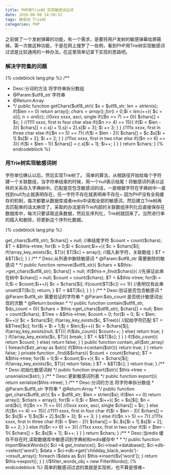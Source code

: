 ```yaml
---
title: PHP用Trie树 实现敏感词过滤
date: 2016-06-08 14:50:52
tags: 敏感词 Trie树
categories: PHP
---
```

之前做了一个发射弹幕的功能，有一个需求，是要将用户发射的敏感弹幕给屏蔽掉。第一次做这种功能，于是在网上搜罗了一些例，看到PHP用Trie树实现敏感词过滤是比较通用的一种办法。在这里简单记录下实现的思路吧。
<!-- more -->
### 解决字符集的问题
{% codeblock lang:php  %}
/**
 * Desc:分词的方法 将字符串拆分数组
 * @Param:$utf8_str  字符串
 * @Return:Array
 * */
public function getChars($utf8_str){
	$s = $utf8_str;
	$len = strlen($s);
	if($len == 0) return array();
	$chars = array();
	for($i = 0;$i < $len;$i++){
		$c = $s[$i];
		$n = ord($c);
		//0xxx xxxx, asci, single
		if(($n >> 7) == 0){	
			$chars[] = $c;
		}
		//1111 xxxx, first in four char
		else if(($n >> 4) == 15){ 
			if($i < $len - 3){
				$chars[] = $c.$s[$i + 1].$s[$i + 2].$s[$i + 3];
				$i += 3;
			}
		}
		//111x xxxx, first in three char
		else if(($n >> 5) == 7){ 
			if($i < $len - 2){
				$chars[] = $c.$s[$i + 1].$s[$i + 2];
				$i += 2;
			}
		}
		//11xx xxxx, first in two char
		else if(($n >> 6) == 3){ 
			if($i < $len - 1){
				$chars[] = $c.$s[$i + 1];
				$i++;
			}
		}
	}
	return $chars;
}
{% endcodeblock %}

### 用Trie树实现敏感词树
字符单位确认以后，然后实现Trie树了。
简单的算法，从根路径开始给每个字符建一个关联数组，当字符串结束的时候，用一个null表示结尾！将敏感词列表以这样的关系存入字典树中。匹配是否包含敏感词的话，一直根据字符在字典树中一直找到null为止就表明存在，任一字符不存在就表明串不存在~
因为PHP没有全局缓存的机制，每次都要从数据库或者redis中读取全部的敏感词，然后建立Trie树再去匹配串的话太麻烦了，采取的办法是将Trie内部的关联数组序列化后直接保存在数据库中，每次只要读取这条数据，然后反序列化，Trie树就回来了。当然进行串的插入和删除，将更新这个序列化数据。

{% codeblock lang:php  %}
<?php
define('BLACK_WORDS','childday_black_words');
class FilterWords{

    private $tree = array();

	/**
	 * Desc:插入敏感词
	 * @Param:$utf8_str  需要添加的敏感词
	 * */
	public function insert($utf8_str){
		$chars = $this->get_chars($utf8_str);
		$chars[] = null;	//串结尾字符
		$count = count($chars);
		$T = &$this->tree;
		for($i = 0;$i < $count;$i++){
			$c = $chars[$i];
			if(!array_key_exists($c, $T)){
				$T[$c] = array();	//插入新字符，关联数组
			}
			$T = &$T[$c];
		}
	}


	/**
	 * Desc:从列表中删除敏感词
	 * @Param:$utf8_str  需要删除的敏感词
	 * */
	public function remove($utf8_str){
		$chars = &$this->get_chars($utf8_str);
		$chars[] = null;
		if($this->_find($chars)){ //先保证此串在树中
			$chars[] = null;
			$count = count($chars);
			$T = &$this->tree;
			for($i = 0;$i < $count;$i++){
				$c = $chars[$i];
				if(count($T[$c]) == 1){ //表明仅有此串
					unset($T[$c]);
					return;
				}
				$T = &$T[$c];
			}
		}
	}


	/**
	 * Desc:验证是否包含敏感词
	 * @Param:$utf8_str  需要验证的字符串
	 * @Param:$do_count  是否统计敏感词出现的次数
	 * @Return:boolean
	 * */
	public function contain($utf8_str, $do_count = 0){
		$chars = $this->get_chars($utf8_str);
		$chars[] = null;
		$len = count($chars);
		$Tree = &$this->tree;
		$count = 0;
		for($i = 0; $i < $len; $i++){
			$c = $chars[$i];
			if(array_key_exists($c, $Tree)){	//起始字符匹配
				$T = &$Tree[$c];
				for($j = $i + 1;$j < $len;$j++){
					$c = $chars[$j];
					if(array_key_exists(null, $T)){
						if($do_count){
							$count++;
						}
						else{
							return true;
						}
					}
					if(!array_key_exists($c, $T)){
						break;
					}
					$T = &$T[$c];
				}
			}
		}
		if($do_count){
			return $count;
		}
		else{
			return false;
		}
	}


	public function contain_all($str_array){
		foreach($str_array as $str){
			if($this->contain($str)){
				return true;
			}
		}
		return false;
	}

	private function _find(&$chars){
		$count = count($chars);
		$T = &$this->tree;
		for($i = 0;$i < $count;$i++){
			$c = $chars[$i];
			if(!array_key_exists($c, $T)){
				return false;
			}
			$T = &$T[$c];
		}
		return true;
	}


	/**
	 * Desc:初始化敏感词树
	 */
	public function import($str){
		$this->tree = unserialize($str);
	}

	/**
	 * Desc:更新敏感词列表
	 */
	public function export(){
		return serialize($this->tree);
	}


	/**
	 * Desc:分词的方法 将字符串拆分数组
	 * @Param:$utf8_str  字符串
	 * @Return:Array
	 * */
	public function get_chars($utf8_str){
		$s = $utf8_str;
		$len = strlen($s);
		if($len == 0) return array();
		$chars = array();
		for($i = 0;$i < $len;$i++){
			$c = $s[$i];
			$n = ord($c);
			if(($n >> 7) == 0){		//0xxx xxxx, asci, single
				$chars[] = $c;
			}
			else if(($n >> 4) == 15){ 	//1111 xxxx, first in four char
				if($i < $len - 3){
					$chars[] = $c.$s[$i + 1].$s[$i + 2].$s[$i + 3];
					$i += 3;
				}
			}
			else if(($n >> 5) == 7){ 	//111x xxxx, first in three char
				if($i < $len - 2){
					$chars[] = $c.$s[$i + 1].$s[$i + 2];
					$i += 2;
				}
			}
			else if(($n >> 6) == 3){ 	//11xx xxxx, first in two char
				if($i < $len - 1){
					$chars[] = $c.$s[$i + 1];
					$i++;
				}
			}
		}
		return $chars;
	}

	/**
	 * Desc:当redis 缓存不存在时,读取数据库中敏感词到字典树和redis缓存中
	 *
	 * */
	public function  importBlackWords(){
		$ci =& get_instance();
		$ci->load->database();
		$ci->db->select('word');
		$data = $ci->db->get('childday_black_words')->result_array();

		foreach ($data as $v){
			$this->insert($v['word']);

		}
		return $this->export();
	}

}

//$filter_words_obj = new FilterWords();
{% endcodeblock %}

简单的敏感词过滤的类就是实现啦，也不算是很难~

